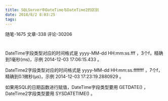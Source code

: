 ```yaml
---
title: SQLServer中DateTime与DateTime2的区别
date: 2018/8/2 8:03:25
tags:
---
```



随笔-1675  文章-338  评论-30206 

#   


DateTime字段类型对应的时间格式是 yyyy-MM-dd HH:mm:ss.fff ，3个f，精确到1毫秒(ms)，示例 2014-12-03 17:06:15.433 。

DateTime2字段类型对应的时间格式是 yyyy-MM-dd HH:mm:ss.fffffff ，7个f，精确到0.1微秒(μs)，示例 2014-12-03 17:23:19.2880929 。

如果用SQL的日期函数进行赋值，DateTime字段类型要用 GETDATE() ，DateTime2字段类型要用 SYSDATETIME() 。

  

